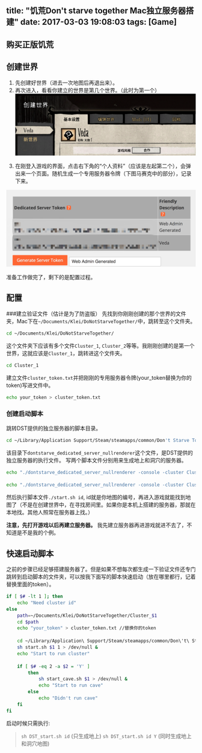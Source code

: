 title: "饥荒Don't starve together Mac独立服务器搭建"
date: 2017-03-03 19:08:03
tags: [Game]
---

## 购买正版饥荒
## 创建世界
1. 先创建好世界（进去一次地图后再退出来）。
2. 再次进入，看看你建立的世界是第几个世界。（此时为第一个）
![此时是第一个](饥荒Don-t-starve-together-Mac独立服务器搭建/001.png) 

<!--more-->

3. 在刚登入游戏的界面，点击右下角的“个人资料”（应该是左起第二个），会弹出来一个页面。随机生成一个专用服务器令牌（下图马赛克中的部分），记录下来。

![Alt text](饥荒Don-t-starve-together-Mac独立服务器搭建/002.png)

准备工作做完了，剩下的是配置过程。

## 配置
###建立验证文件（估计是为了防盗版）
先找到你刚刚创建的那个世界的文件夹，Mac下在`~/Documents/Klei/DoNotStarveTogether/`中，跳转至这个文件夹。
```bash
cd ~/Documents/Klei/DoNotStarveTogether/
```


 这个文件夹下应该有多个文件`Cluster_1`, `Cluster_2`等等。我刚刚创建的是第一个世界，这就应该是`Cluster_1`，跳转进这个文件夹。
```bash
cd Cluster_1
```

建立文件`cluster_token.txt`并把刚刚的专用服务器令牌(your_token替换为你的token)写进文件中。
```bash
echo your_token > cluster_token.txt
```

### 创建启动脚本
跳转DST提供的独立服务器的脚本目录。
```bash
cd ~/Library/Application Support/Steam/steamapps/common/Don't Starve Together/dontstarve_steam.app/Contents/MacOS
```
该目录下`dontstarve_dedicated_server_nullrenderer`这个文件，是DST提供的独立服务器的执行文件。
写两个脚本文件分别用来生成地上和洞穴的服务器。
```bash
echo "./dontstarve_dedicated_server_nullrenderer -console -cluster Cluster_\$1 -shard Master" > start.sh && chmod +x start.sh

echo "./dontstarve_dedicated_server_nullrenderer -console -cluster Cluster_\$1 -shard Caves" > start_cave.sh && chmod +x start_cave.sh
```

 然后执行脚本文件`./start.sh id`,  id就是你地图的编号，再进入游戏就能找到地图了（不是在创建世界中，在寻找房间里。如果你是本机上搭建的服务器，那就在本地找。其他人照常在服务器上找。）

**注意，先打开游戏以后再建立服务器。** 我先建立服务器再进游戏就进不去了，不知道是不是我的个例。

## 快速启动脚本
之前的步骤已经足够搭建服务器了。但是如果不想每次都生成一下验证文件还专门跳转到启动脚本的文件夹，可以按我下面写的脚本快速启动（放在哪里都行，记着替换里面的token）。

```bash
if [ $# -lt 1 ]; then
	echo "Need cluster id"
else
	path=~/Documents/Klei/DoNotStarveTogether/Cluster_$1
	cd $path
	echo "your_token" > cluster_token.txt //替换你的token

	cd ~/Library/Application\ Support/Steam/steamapps/common/Don\'t\ Starve\ Together/dontstarve_steam.app/Contents/MacOS
	sh start.sh $1 1 > /dev/null &
	echo "Start to run cluster"

	if [ $# -eq 2 -a $2 = 'Y' ]
		then
			sh start_cave.sh $1 > /dev/null &
			echo "Start to run cave"
		else
			echo "Didn't run cave"
	fi
fi
```

启动时候只需执行:
> `sh DST_start.sh id` (只生成地上)
> `sh DST_start.sh id Y` (同时生成地上和洞穴地图)





